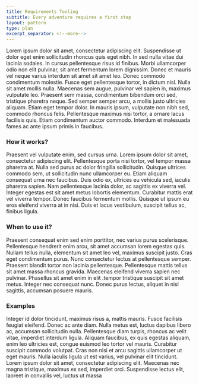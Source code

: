 ```yaml
---
title: Requirements Tooling
subtitle: Every adventure requires a first step
layout: pattern
type: plan
excerpt_separator: <!--more-->
---
```

Lorem ipsum dolor sit amet, consectetur adipiscing elit. Suspendisse ut dolor eget enim sollicitudin rhoncus quis eget nibh. In sed nulla vitae dui lacinia sodales. In cursus pellentesque risus id finibus. Morbi ullamcorper odio non elit pulvinar, sit amet fermentum lorem dignissim. Donec et mauris vel neque varius interdum sit amet sit amet leo. <!--more-->Donec commodo condimentum molestie. Fusce eget pellentesque tortor, in dictum nisl. Nulla sit amet mollis nulla. Maecenas sem augue, pulvinar vel sapien in, maximus vulputate leo. Praesent sem massa, condimentum bibendum orci sed, tristique pharetra neque. Sed semper semper arcu, a mollis justo ultricies aliquam. Etiam eget tempor dolor. In mauris ipsum, vulputate non nibh sed, commodo rhoncus felis. Pellentesque maximus nisi tortor, a ornare lacus facilisis quis. Etiam condimentum auctor commodo. Interdum et malesuada fames ac ante ipsum primis in faucibus.

### How it works? ###
Praesent vel vulputate enim, sed cursus urna. Lorem ipsum dolor sit amet, consectetur adipiscing elit. Pellentesque porta nisi tortor, vel tempor massa pharetra at. Nulla sed purus ac dolor fringilla sollicitudin. Quisque ultrices commodo sem, ut sollicitudin nunc ullamcorper eu. Etiam aliquam consequat urna nec faucibus. Duis odio ex, ultrices eu vehicula sed, iaculis pharetra sapien. Nam pellentesque lacinia dolor, ac sagittis ex viverra vel. Integer egestas est sit amet metus lobortis elementum. Curabitur mattis erat vel viverra tempor. Donec faucibus fermentum mollis. Quisque ut ipsum eu eros eleifend viverra at in nisi. Duis et lacus vestibulum, suscipit tellus ac, finibus ligula.

### When to use it? ###
Praesent consequat enim sed enim porttitor, nec varius purus scelerisque. Pellentesque hendrerit enim arcu, sit amet accumsan lorem egestas quis. Nullam tellus nulla, elementum sit amet leo vel, maximus suscipit justo. Cras eget condimentum purus. Nunc consectetur lectus at pellentesque semper. Praesent blandit tortor non lacinia pellentesque. Pellentesque mattis tellus sit amet massa rhoncus gravida. Maecenas eleifend viverra sapien nec pulvinar. Phasellus sit amet enim in elit .tempor tristique suscipit sit amet metus. Integer nec consequat nunc. Donec purus lectus, aliquet in nisl sagittis, accumsan posuere mauris.

### Examples ###
Integer id dolor tincidunt, maximus risus a, mattis mauris. Fusce facilisis feugiat eleifend. Donec ac ante diam. Nulla metus est, luctus dapibus libero ac, accumsan sollicitudin nulla. Pellentesque diam turpis, rhoncus ac velit vitae, imperdiet interdum ligula. Aliquam faucibus, ex quis egestas aliquam, enim leo ultricies est, congue euismod leo tortor vel mauris. Curabitur suscipit commodo volutpat. Cras non nisi et arcu sagittis ullamcorper ut eget mauris. Nulla iaculis ligula ut est varius, vel pulvinar elit tincidunt. Lorem ipsum dolor sit amet, consectetur adipiscing elit. Maecenas nec magna tristique, maximus ex sed, imperdiet orci. Suspendisse lectus elit, laoreet in convallis vel, luctus ut massa